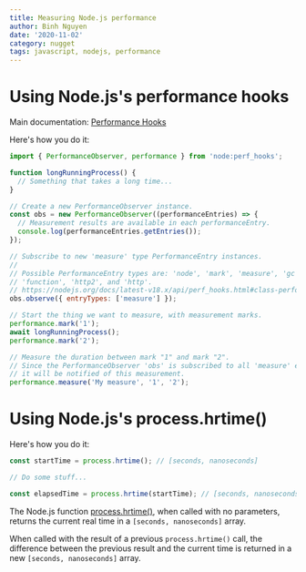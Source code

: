 ```yaml
---
title: Measuring Node.js performance
author: Binh Nguyen
date: '2020-11-02'
category: nugget
tags: javascript, nodejs, performance
---
```


# Using Node.js's performance hooks

Main documentation: [Performance Hooks](https://nodejs.org/api/perf_hooks.html)

Here's how you do it:

```js
import { PerformanceObserver, performance } from 'node:perf_hooks';

function longRunningProcess() {
  // Something that takes a long time... 
}

// Create a new PerformanceObserver instance.
const obs = new PerformanceObserver((performanceEntries) => {
  // Measurement results are available in each performanceEntry.
  console.log(performanceEntries.getEntries());
});

// Subscribe to new 'measure' type PerformanceEntry instances.
//
// Possible PerformanceEntry types are: 'node', 'mark', 'measure', 'gc',
// 'function', 'http2', and 'http'.
// https://nodejs.org/docs/latest-v18.x/api/perf_hooks.html#class-performanceentry
obs.observe({ entryTypes: ['measure'] });

// Start the thing we want to measure, with measurement marks.
performance.mark('1');
await longRunningProcess();
performance.mark('2');

// Measure the duration between mark "1" and mark "2".
// Since the PerformanceObserver 'obs' is subscribed to all 'measure' entries,
// it will be notified of this measurement.
performance.measure('My measure', '1', '2');
```

# Using Node.js's process.hrtime()

Here's how you do it:

```js
const startTime = process.hrtime(); // [seconds, nanoseconds]

// Do some stuff...

const elapsedTime = process.hrtime(startTime); // [seconds, nanoseconds]
```

The Node.js function [process.hrtime()](https://nodejs.org/api/process.html#process_process_hrtime_time), when called with no parameters, returns the current real time in a `[seconds, nanoseconds]` array.

When called with the result of a previous `process.hrtime()` call, the difference between the previous result and the current time is returned in a new `[seconds, nanoseconds]` array.
